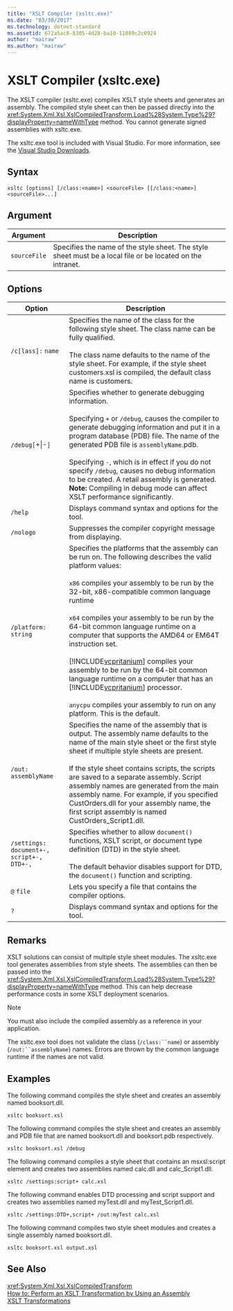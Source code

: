 ```yaml
---
title: "XSLT Compiler (xsltc.exe)"
ms.date: "03/30/2017"
ms.technology: dotnet-standard
ms.assetid: 672a5ac8-8305-4d28-ba10-11089c2c0924
author: "mairaw"
ms.author: "mairaw"
---
```

# XSLT Compiler (xsltc.exe)
The XSLT compiler (xsltc.exe) compiles XSLT style sheets and generates an assembly. The compiled style sheet can then be passed directly into the <xref:System.Xml.Xsl.XslCompiledTransform.Load%28System.Type%29?displayProperty=nameWithType> method. You cannot generate signed assemblies with xsltc.exe.  

 The xsltc.exe tool is included with Visual Studio. For more information, see the [Visual Studio Downloads](https://aka.ms/vsdownload?utm_source=mscom&utm_campaign=msdocs).  

## Syntax  

```  
xsltc [options] [/class:<name>] <sourceFile> [[/class:<name>] <sourceFile>...]  
```  

## Argument  


|Argument|Description|  
|--------------|-----------------|  
|`sourceFile`|Specifies the name of the style sheet. The style sheet must be a local file or be located on the intranet.|  

## Options  


|                   Option                    |                                                                                                                                                                                                                                                                                                                                                          Description                                                                                                                                                                                                                                                                                                                                                           |
|---------------------------------------------|--------------------------------------------------------------------------------------------------------------------------------------------------------------------------------------------------------------------------------------------------------------------------------------------------------------------------------------------------------------------------------------------------------------------------------------------------------------------------------------------------------------------------------------------------------------------------------------------------------------------------------------------------------------------------------------------------------------------------------|
|             `/c[lass]:` `name`              |                                                                                                                                                                                                                           Specifies the name of the class for the following style sheet. The class name can be fully qualified.<br /><br /> The class name defaults to the name of the style sheet. For example, if the style sheet customers.xsl is compiled, the default class name is customers.                                                                                                                                                                                                                            |
|            `/debug[`+&#124;-`]`             |                                                                                                               Specifies whether to generate debugging information.<br /><br /> Specifying `+` or `/debug`, causes the compiler to generate debugging information and put it in a program database (PDB) file. The name of the generated PDB file is `assemblyName`.pdb.<br /><br /> Specifying `-`, which is in effect if you do not specify `/debug`, causes no debug information to be created. A retail assembly is generated. **Note:**  Compiling in debug mode can affect XSLT performance significantly.                                                                                                                |
|                   `/help`                   |                                                                                                                                                                                                                                                                                                                                       Displays command syntax and options for the tool.                                                                                                                                                                                                                                                                                                                                        |
|                  `/nologo`                  |                                                                                                                                                                                                                                                                                                                                   Suppresses the compiler copyright message from displaying.                                                                                                                                                                                                                                                                                                                                   |
|            `/platform:` `string`            | Specifies the platforms that the assembly can be run on. The following describes the valid platform values:<br /><br /> `x86` compiles your assembly to be run by the 32-bit, x86-compatible common language runtime<br /><br /> `x64` compiles your assembly to be run by the 64-bit common language runtime on a computer that supports the AMD64 or EM64T instruction set.<br /><br /> [!INCLUDE[vcpritanium](../../../../includes/vcpritanium-md.md)] compiles your assembly to be run by the 64-bit common language runtime on a computer that has an [!INCLUDE[vcpritanium](../../../../includes/vcpritanium-md.md)] processor.<br /><br /> `anycpu` compiles your assembly to run on any platform. This is the default. |
|           `/out:` `assemblyName`            |                                                                                                                        Specifies the name of the assembly that is output. The assembly name defaults to the name of the main style sheet or the first style sheet if multiple style sheets are present.<br /><br /> If the style sheet contains scripts, the scripts are saved to a separate assembly. Script assembly names are generated from the main assembly name. For example, if you specified CustOrders.dll for your assembly name, the first script assembly is named CustOrders_Script1.dll.                                                                                                                        |
| `/settings:` `document+-, script+-, DTD+-,` |                                                                                                                                                                                                                                                   Specifies whether to allow `document()` functions, XSLT script, or document type definition (DTD) in the style sheet.<br /><br /> The default behavior disables support for DTD, the `document()` function and scripting.                                                                                                                                                                                                                                                    |
|                 `@` `file`                  |                                                                                                                                                                                                                                                                                                                                  Lets you specify a file that contains the compiler options.                                                                                                                                                                                                                                                                                                                                   |
|                     `?`                     |                                                                                                                                                                                                                                                                                                                                       Displays command syntax and options for the tool.                                                                                                                                                                                                                                                                                                                                        |

## Remarks  
 XSLT solutions can consist of multiple style sheet modules. The xsltc.exe tool generates assemblies from style sheets. The assemblies can then be passed into the <xref:System.Xml.Xsl.XslCompiledTransform.Load%28System.Type%29?displayProperty=nameWithType> method. This can help decrease performance costs in some XSLT deployment scenarios.  

> [!NOTE]
>  You must also include the compiled assembly as a reference in your application.  

 The xsltc.exe tool does not validate the class (`/class:``name`) or assembly (`/out:``assemblyName`) names. Errors are thrown by the common language runtime if the names are not valid.  

## Examples  
 The following command compiles the style sheet and creates an assembly named booksort.dll.  

```  
xsltc booksort.xsl  
```  

 The following command compiles the style sheet and creates an assembly and PDB file that are named booksort.dll and booksort.pdb respectively.  

```  
xsltc booksort.xsl /debug  
```  

 The following command compiles a style sheet that contains an msxsl:script element and creates two assemblies named calc.dll and calc_Script1.dll.  

```  
xsltc /settings:script+ calc.xsl  
```  

 The following command enables DTD processing and script support and creates two assemblies named myTest.dll and myTest_Script1.dll.  

```  
xsltc /settings:DTD+,script+ /out:myTest calc.xsl  
```  

 The following command compiles two style sheet modules and creates a single assembly named booksort.dll.  

```  
xsltc booksort.xsl output.xsl  
```  

## See Also  
 <xref:System.Xml.Xsl.XslCompiledTransform>  
 [How to: Perform an XSLT Transformation by Using an Assembly](../../../../docs/standard/data/xml/how-to-perform-an-xslt-transformation-by-using-an-assembly.md)  
 [XSLT Transformations](../../../../docs/standard/data/xml/xslt-transformations.md)
